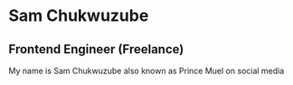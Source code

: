 # Sam Chukwuzube

## Frontend Engineer (Freelance)

My name is Sam Chukwuzube also known as Prince Muel on social media
